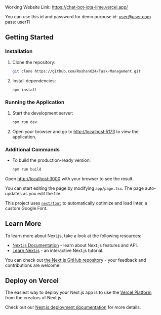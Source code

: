  
Working Website Link: https://chat-bot-iota-lime.vercel.app/

You can use this id and password for demo purpose
id: user@user.com
pass: user11


## Getting Started

### Installation

1. Clone the repository:

    ```bash
    git clone https://github.com/RoshanK24/Task-Management.git
    ```

3. Install dependencies:

    ```bash
    npm install
    ```

### Running the Application

1. Start the development server:

    ```bash
    npm run dev 
    ```

2. Open your browser and go to [http://localhost:5173](http://localhost:5173) to view the application.

### Additional Commands

- To build the production-ready version:

    ```bash
    npm run build
    ```


Open [http://localhost:3000](http://localhost:3000) with your browser to see the result.

You can start editing the page by modifying `app/page.tsx`. The page auto-updates as you edit the file.

This project uses [`next/font`](https://nextjs.org/docs/basic-features/font-optimization) to automatically optimize and load Inter, a custom Google Font.

## Learn More

To learn more about Next.js, take a look at the following resources:

- [Next.js Documentation](https://nextjs.org/docs) - learn about Next.js features and API.
- [Learn Next.js](https://nextjs.org/learn) - an interactive Next.js tutorial.

You can check out [the Next.js GitHub repository](https://github.com/vercel/next.js/) - your feedback and contributions are welcome!

## Deploy on Vercel

The easiest way to deploy your Next.js app is to use the [Vercel Platform](https://vercel.com/new?utm_medium=default-template&filter=next.js&utm_source=create-next-app&utm_campaign=create-next-app-readme) from the creators of Next.js.

Check out our [Next.js deployment documentation](https://nextjs.org/docs/deployment) for more details.
